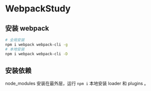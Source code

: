 # WebpackStudy

## 安装 webpack

```zsh
# 全局安装
npm i webpack webpack-cli -g  
# 本地安装
npm i webpack webpack-cli -D
```

## 安装依赖

node_modules 安装在最外层，运行 `npm i` 本地安装 loader 和 plugins 。

